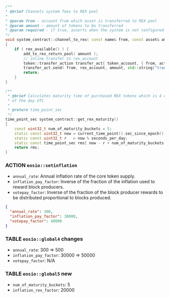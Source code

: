 ```c++
/**
* @brief Channels system fees to REX pool
*
* @param from - account from which asset is transferred to REX pool
* @param amount - amount of tokens to be transferred
* @param required - if true, asserts when the system is not configured to channel fees into REX
*/
void system_contract::channel_to_rex( const name& from, const asset& amount, bool required )
{
    if ( rex_available() ) {
        add_to_rex_return_pool( amount );
        // inline transfer to rex_account
        token::transfer_action transfer_act{ token_account, { from, active_permission } };
        transfer_act.send( from, rex_account, amount, std::string("transfer from ") + from.to_string() + " to eosio.rex" );
        return;
    }
}
```

```c++
/**
 * @brief Calculates maturity time of purchased REX tokens which is 4 days from end
 * of the day UTC
 *
 * @return time_point_sec
 */
time_point_sec system_contract::get_rex_maturity()
{
    const uint32_t num_of_maturity_buckets = 5;
    static const uint32_t now = current_time_point().sec_since_epoch();
    static const uint32_t r   = now % seconds_per_day;
    static const time_point_sec rms{ now - r + num_of_maturity_buckets * seconds_per_day };
    return rms;
}
```

### ACTION `eosio::setinflation`
- `annual_rate`: Annual inflation rate of the core token supply.
- `inflation_pay_factor`: Inverse of the fraction of the inflation used to reward block producers.
- `votepay_factor`: Inverse of the fraction of the block producer rewards to be distributed proportional to blocks produced.

```json
{
  "annual_rate": 300,
  "inflation_pay_factor": 30000,
  "votepay_factor": 40000
}
```

### TABLE `eosio::global4` changes

- `annual_rate`: 300 => 500
- `inflation_pay_factor`: 30000 => 50000
- `votepay_factor`: N/A

### TABLE `eosio::global5` new

- `num_of_maturity_buckets`: 5
- `inflation_rex_factor`: 20000